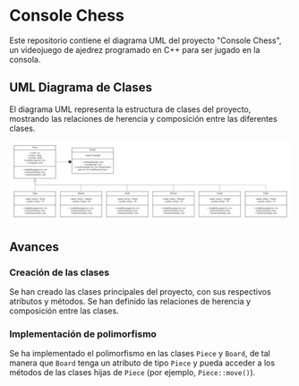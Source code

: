 # Console Chess

Este repositorio contiene el diagrama UML del proyecto "Console Chess", un videojuego de ajedrez programado en C++ para ser jugado en la consola.

## UML Diagrama de Clases

El diagrama UML representa la estructura de clases del proyecto, mostrando las relaciones de herencia y composición entre las diferentes clases.

![UML](uml/uml.png)

## Avances

### Creación de las clases

Se han creado las clases principales del proyecto, con sus respectivos atributos y métodos. Se han definido las relaciones de herencia y composición entre las clases.

### Implementación de polimorfismo

Se ha implementado el polimorfismo en las clases `Piece` y `Board`, de tal manera que `Board` tenga un atributo de tipo `Piece` y pueda acceder a los métodos de las clases hijas de `Piece` (por ejemplo, `Piece::move()`).